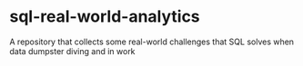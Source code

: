# sql-real-world-analytics
A repository that collects some real-world challenges that SQL solves when data dumpster diving and in work
